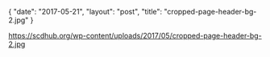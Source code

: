 {
   "date": "2017-05-21",
   "layout": "post",
   "title": "cropped-page-header-bg-2.jpg"
}

https://scdhub.org/wp-content/uploads/2017/05/cropped-page-header-bg-2.jpg